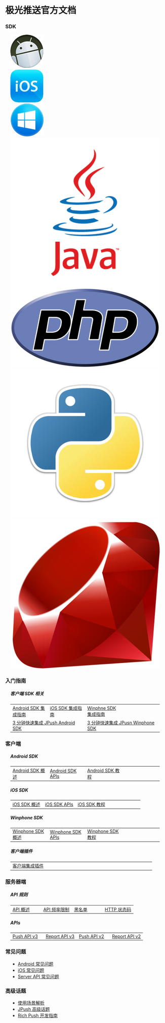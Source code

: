 # 极光推送官方文档

<style>
.home_section {
	margin-left: 16px;
	margin-right: 16px;
	margin-top: 14px;
	margin-bottom: 14px;
}
</style>


<div class="row">
    <div class="col-md-12">
        <div class="panel panel-default">
            <div class="panel-heading">
                <h3 class="panel-title">SDK</h3>
            </div>
            <div class="panel-content">
                <div class="row home_section">
                    <div class="col-md-1">
                      <a href="client/android_sdk/" class="thumbnail"><img src="image/product_android.png" alt="android sdk" /></a>
                    </div>
                    <div class="col-md-1">
                      <a href="client/ios_sdk/" class="thumbnail"><img src="image/product_ios.png" alt="ios sdk" /></a>
                    </div>
                    <div class="col-md-1">
                      <a href="client/winphone_sdk/" class="thumbnail"><img src="image/product_winphone.png" alt="winphone sdk" /></a>
                    </div>
                    <div class="col-md-1">
                      <a href="server/server_sdks#java-sdk" class="thumbnail"><img src="image/sdk_java.png" alt="java sdk" /></a>
                    </div>
                    <div class="col-md-1">
                      <a href="server/server_sdks#php-sdk" class="thumbnail"><img src="image/sdk_php.png" alt="php sdk" /></a>
                    </div>
                    <div class="col-md-1">
                      <a href="server/server_sdks#python-sdk" class="thumbnail"><img src="image/sdk_python.png" alt="python sdk" /></a>
                    </div>
                    <div class="col-md-1">
                      <a href="server/server_sdks#ruby-sdk" class="thumbnail"><img src="image/sdk_ruby.png" alt="ruby sdk" /></a>
                    </div>
                </div>
            </div>
        </div>
    </div>
</div>



<div class="row">
    <div class="col-md-8"> <!-- left content -->
        <div class="panel panel-default">
            <div class="panel-heading">
                <h3 class="panel-title">入门指南</h3>
            </div>
            <div class="panel-content home_section">
                <h5>客户端 SDK 相关</h5>
                <table width="100%">
                <tr>
                	<td width="25%"><a href="guideline/android_guide/">Android SDK 集成指南</a></td>
                	<td width="25%"><a href="guideline/ios_guide/">iOS SDK 集成指南</a></td>
                    <td width="25%"><a href="guideline/winphone_guide/">Winphne SDK 集成指南</a></td>
                    <td width="25%">&nbsp;</td>
                </tr>
                <tr>
                	<td width="25%" colspan=2><a href="guideline/android_3m/">3 分钟快速集成 JPush Android SDK</a></td>
                	<td width="25%" colspan=2"><a href="guideline/winphone_3m">3 分钟快速集成 JPusn Winphone SDK</a></td>
                </tr>
                </table>
            </div>
        </div>
        <div class="panel panel-default">
            <div class="panel-heading">
                <h3 class="panel-title">客户端</h3>
            </div>
            <div class="panel-content home_section">
                <h5>Android SDK</h5>
                <table width="100%">
                <tr>
                	<td width="25%"><a href="client/android_sdk">Android SDK 概述</a></td>
                	<td width="25%"><a href="client/android_api/">Android SDK APIs</a></td>
                    <td width="25%"><a href="client/android_tutorials">Android SDK 教程</a></td>
                    <td width="25%">&nbsp;</td>
                </tr>
                </table>
                <h5>iOS SDK</h5>
                <table width="100%">
                <tr>
                	<td width="25%"><a href="client/ios_sdk">iOS SDK 概述</a></td>
                	<td width="25%"><a href="client/ios_api">iOS SDK APIs</a></td>
                    <td width="25%"><a href="client/ios_tutorials">iOS SDK 教程</a></td>
                    <td width="25%">&nbsp;</td>
                </tr>
                </table>
                <h5>Winphone SDK</h5>
                <table width="100%">
                <tr>
                	<td width="25%"><a href="client/winphone_sdk">Winphone SDK 概述</a></td>
                	<td width="25%"><a href="client/winphone_api">Winphone SDK APIs</a></td>
                    <td width="25%"><a href="client/winphone_tutorials">Winphone SDK 教程</a></td>
                    <td width="25%">&nbsp;</td>
                </tr>
                </table>
                <h5>客户端插件</h5>
                <table width="100%">
                <tr>
                	<td width="25%"><a href="client/client_plugins">客户端集成插件</a></td>
                	<td width="25%"></td>
                    <td width="25%"></td>
                    <td width="25%">&nbsp;</td>
                </tr>
                </table>
            </div>
        </div>
        <div class="panel panel-default">
            <div class="panel-heading">
                <h3 class="panel-title">服务器端</h3>
            </div>
            <div class="panel-content home_section">
                <h5>API 规则</h5>
                <table width="100%">
                <tr>
                	<td width="25%"><a href="server/server_summary">API 概述</a></td>
                	<td width="25%"><a href="server/api_rate_limiting">API 频率限制</a></td>
                    <td width="25%"><a href="server/api_blacklist">黑名单</td>
                    <td width="25%"><a href="server/http_status_code">HTTP 状态码</a></td>
                </tr>
                </table>
                <h5>APIs</h5>
                <table width="100%">
                <tr>
                	<td width="25%"><a href="server/push_api_v3">Push API v3</a></td>
                	<td width="25%"><a href="server/report_api_v3">Report API v3</a></td>
                    <td width="25%"><a href="server/push_api_v2">Push API v2</a></td>
                    <td width="25%"><a href="server/report_api_v2">Report API v2</a></td>
                </tr>
                </table>
            </div>
        </div>
    </div>
    <div class="col-md-4"> <!-- right sidebar -->
        <div class="panel panel-default">
            <div class="panel-heading">
                <h3 class="panel-title">常见问题</h3>
            </div>
            <div class="panel-content home_section">
                <ul>
                <li><a href="guideline/faq/#android">Android 常见问题</a></li>
	         <li><a href="guideline/faq/#ios">iOS 常见问题</a></li>
	         <li><a href="guideline/faq/#api">Server API 常见问题</a></li>
                </ul>
            </div>
        </div>
        <div class="panel panel-default">
            <div class="panel-heading">
                <h3 class="panel-title">高级话题</h3>
            </div>
            <div class="panel-content home_section">
                <ul>
                <li><a href="advanced/scenes/">使用场景解析</a></li>
                <li><a href="advanced/topics/">JPush 高级话题</a></li>
                <li><a href="advanced/rich_push/">Rich Push 开发指南</a></li>
                </ul>
            </div>
        </div>
    </div>
</div>

